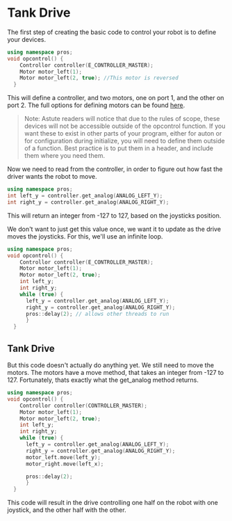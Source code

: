 # Tank Drive
The first step of creating the basic code to control your robot is to define your devices.
```cpp
using namespace pros;
void opcontrol() {
    Controllor controller(E_CONTROLLER_MASTER);
    Motor motor_left(1);
    Motor motor_left(2, true); //This motor is reversed
  }
```
This will define a controller, and two motors, one on port 1, and the other on port 2. The full options for defining motors can be found [here](https://pros.cs.purdue.edu/v5/api/cpp/motors.html#constructor-s).

> Note: Astute readers will notice that due to the rules of scope, these devices will not be accessible outside of the opcontrol function. If you want these to exist in other parts of your program, either for auton or for configuration during initialize, you will need to define them outside of a function. Best practice is to put them in a header, and include them where you need them.

Now we need to read from the controller, in order to figure out how fast the driver wants the robot to move.
```cpp
using namespace pros;
int left_y = controller.get_analog(ANALOG_LEFT_Y);
int right_y = controller.get_analog(ANALOG_RIGHT_Y);
```
This will return an integer from -127 to 127, based on the joysticks position.

We don't want to just get this value once, we want it to update as the drive moves the joysticks. For this, we'll use an infinite loop.
```cpp
using namespace pros;
void opcontrol() {
    Controllor controller(E_CONTROLLER_MASTER);
    Motor motor_left(1);
    Motor motor_left(2, true);
    int left_y;
    int right_y;
    while (true) {
      left_y = controller.get_analog(ANALOG_LEFT_Y);
      right_y = controller.get_analog(ANALOG_RIGHT_Y);
      pros::delay(2); // allows other threads to run
      }
  }
```
## Tank Drive
But this code doesn't actually do anything yet. We still need to move the motors. The motors have a move method, that takes an integer from -127 to 127. Fortunately, thats exactly what the get_analog method returns.

```cpp
using namespace pros;
void opcontrol() {
    Controllor controller(CONTROLLER_MASTER);
    Motor motor_left(1);
    Motor motor_left(2, true);
    int left_y;
    int right_y;
    while (true) {
      left_y = controller.get_analog(ANALOG_LEFT_Y);
      right_y = controller.get_analog(ANALOG_RIGHT_Y);
      motor_left.move(left_y);
      motor_right.move(left_x);

      pros::delay(2);
      }
  }
```
This code will result in the drive controlling one half on the robot with one joystick, and the other half with the other.